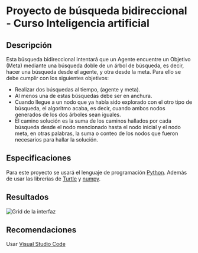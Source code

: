 # Proyecto de búsqueda bidireccional - Curso Inteligencia artificial

## Descripción

Esta búsqueda bidireccional intentará que un Agente encuentre un Objetivo (Meta) mediante una búsqueda doble de un árbol de búsqueda, es decir, hacer una búsqueda desde el agente, y otra desde la meta. Para ello se debe cumplir con los siguientes objetivos:

* Realizar dos búsquedas al tiempo, (agente y meta).
* Al menos una de estas búsquedas debe ser en anchura.
* Cuando llegue a un nodo que ya había sido explorado con el otro tipo de búsqueda, el algoritmo acaba, es decir, cuando ambos nodos generados de los dos árboles sean iguales.
* El camino solución es la suma de los caminos hallados por cada búsqueda desde el nodo mencionado hasta el nodo inicial y el nodo meta, en otras palabras, la suma o conteo de los nodos que fueron necesarios para hallar la solución.

## Especificaciones

Para este proyecto se usará el lenguaje de programación [Python](https://www.python.org/). Además de usar las librerias de [Turtle](https://docs.python.org/3/library/turtle.html) y [numpy](https://numpy.org/doc/stable/).

## Resultados

![Grid de la interfaz](https://i.postimg.cc/y809bHRc/image.png)

## Recomendaciones

Usar [Visual Studio Code](https://code.visualstudio.com/)
